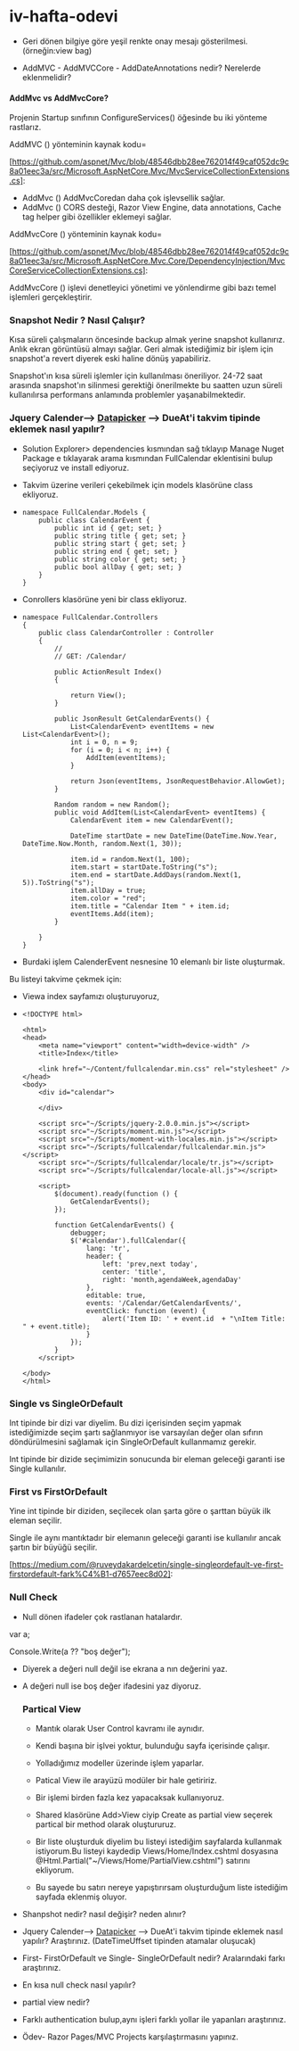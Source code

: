 # iv-hafta-odevi
*  Geri dönen bilgiye göre yeşil renkte onay mesajı gösterilmesi. (örneğin:view bag)

*  AddMVC - AddMVCCore - AddDateAnnotations nedir? Nerelerde eklenmelidir?
#### AddMvc vs AddMvcCore?

Projenin Startup sınıfının ConfigureServices() öğesinde bu iki yönteme rastlarız.

AddMVC () yönteminin kaynak kodu= 

[https://github.com/aspnet/Mvc/blob/48546dbb28ee762014f49caf052dc9c8a01eec3a/src/Microsoft.AspNetCore.Mvc/MvcServiceCollectionExtensions.cs]: 

- AddMvc ()  AddMvcCoredan daha çok işlevsellik sağlar.
- AddMvc () CORS desteği, Razor View Engine, data annotations, Cache tag helper gibi özellikler eklemeyi sağlar.

AddMvcCore () yönteminin kaynak kodu= 

[https://github.com/aspnet/Mvc/blob/48546dbb28ee762014f49caf052dc9c8a01eec3a/src/Microsoft.AspNetCore.Mvc.Core/DependencyInjection/MvcCoreServiceCollectionExtensions.cs]: 

AddMvcCore () işlevi denetleyici yönetimi ve yönlendirme gibi bazı temel işlemleri gerçekleştirir.

### Snapshot Nedir ? Nasıl Çalışır? 

Kısa süreli çalışmaların öncesinde backup almak yerine snapshot kullanırız. Anlık ekran görüntüsü almayı sağlar. Geri almak istediğimiz bir işlem için snapshot'a revert diyerek eski haline dönüş yapabiliriz.

Snapshot'ın kısa süreli işlemler için kullanılması öneriliyor. 24-72 saat arasında snapshot'ın silinmesi gerektiği önerilmekte bu saatten uzun süreli kullanılırsa performans anlamında problemler yaşanabilmektedir.

### Jquery Calender--> [Datapicker](https://jqueryui.com/datepicker/) --> DueAt'i takvim tipinde eklemek nasıl yapılır?

- Solution Explorer> dependencies kısmından sağ tıklayıp Manage Nuget Package e tıklayarak arama kısmından FullCalendar eklentisini bulup seçiyoruz ve install ediyoruz.

- Takvim üzerine verileri çekebilmek için models klasörüne class ekliyoruz.

- ```
  namespace FullCalendar.Models {
      public class CalendarEvent {
          public int id { get; set; }
          public string title { get; set; }
          public string start { get; set; }
          public string end { get; set; }
          public string color { get; set; }
          public bool allDay { get; set; }
      }
  }
  ```

- Conrollers klasörüne yeni bir class ekliyoruz.

- ```
  namespace FullCalendar.Controllers
  {
      public class CalendarController : Controller
      {
          //
          // GET: /Calendar/
  
          public ActionResult Index()
          {
  
              return View();
          }
  
          public JsonResult GetCalendarEvents() {
              List<CalendarEvent> eventItems = new List<CalendarEvent>();
              int i = 0, n = 9;
              for (i = 0; i < n; i++) {
                  AddItem(eventItems);
              }
  
              return Json(eventItems, JsonRequestBehavior.AllowGet);
          }
  
          Random random = new Random();
          public void AddItem(List<CalendarEvent> eventItems) {
              CalendarEvent item = new CalendarEvent();
  
              DateTime startDate = new DateTime(DateTime.Now.Year, DateTime.Now.Month, random.Next(1, 30));
  
              item.id = random.Next(1, 100);
              item.start = startDate.ToString("s");
              item.end = startDate.AddDays(random.Next(1, 5)).ToString("s");
              item.allDay = true;
              item.color = "red";
              item.title = "Calendar Item " + item.id;
              eventItems.Add(item);
          }
  
      }
  }
  ```

- Burdaki işlem CalenderEvent  nesnesine 10 elemanlı bir liste oluşturmak.

Bu listeyi takvime çekmek için:

- Viewa index sayfamızı oluşturuyoruz,

- ```
  <!DOCTYPE html>
  
  <html>
  <head>
      <meta name="viewport" content="width=device-width" />
      <title>Index</title>
  
      <link href="~/Content/fullcalendar.min.css" rel="stylesheet" />
  </head>
  <body>
      <div id="calendar">
  
      </div>
  
      <script src="~/Scripts/jquery-2.0.0.min.js"></script>
      <script src="~/Scripts/moment.min.js"></script>
      <script src="~/Scripts/moment-with-locales.min.js"></script>
      <script src="~/Scripts/fullcalendar/fullcalendar.min.js"></script>
      <script src="~/Scripts/fullcalendar/locale/tr.js"></script>
      <script src="~/Scripts/fullcalendar/locale-all.js"></script>
  
      <script>
          $(document).ready(function () {
              GetCalendarEvents();
          });
  
          function GetCalendarEvents() {
              debugger;
              $('#calendar').fullCalendar({
                  lang: 'tr',
                  header: {
                      left: 'prev,next today',
                      center: 'title',
                      right: 'month,agendaWeek,agendaDay'
                  },
                  editable: true,
                  events: '/Calendar/GetCalendarEvents/',
                  eventClick: function (event) {
                      alert('Item ID: ' + event.id  + "\nItem Title: " + event.title);
                  }
              });
          }
      </script>
  
  </body>
  </html>
  ```

### Single vs SingleOrDefault

Int tipinde bir dizi var diyelim. Bu dizi içerisinden seçim yapmak istediğimizde seçim şartı sağlanmıyor ise varsayılan değer olan sıfırın döndürülmesini sağlamak için SingleOrDefault kullanmamız gerekir.

Int tipinde bir dizide seçimimizin sonucunda bir eleman geleceği garanti ise Single kullanılır.

### First vs FirstOrDefault

Yine int tipinde bir diziden, seçilecek olan şarta göre o şarttan büyük ilk eleman seçilir.

Single ile aynı mantıktadır bir elemanın geleceği garanti ise kullanılır ancak şartın bir büyüğü seçilir.

[https://medium.com/@ruveydakardelcetin/single-singleordefault-ve-first-firstordefault-fark%C4%B1-d7657eec8d02]: 

### Null Check

- Null dönen ifadeler çok rastlanan hatalardır.

var a; 

Console.Write(a ?? "boş değer");

- Diyerek a değeri null değil ise ekrana a nın değerini yaz.

- A değeri null ise boş değer ifadesini yaz diyoruz.

  ### Partical View

  - Mantık olarak User Control kavramı ile aynıdır.

  - Kendi başına bir işlvei yoktur, bulunduğu sayfa içerisinde çalışır.

  - Yolladığımız modeller üzerinde işlem yaparlar.

  - Patical View ile arayüzü modüler bir hale getiririz.

  - Bir işlemi birden fazla kez yapacaksak kullanıyoruz.

  - Shared klasörüne Add>View  ciyip Create as partial view seçerek partical bir method olarak oluştururuz.

  - Bir liste oluşturduk diyelim bu listeyi istediğim sayfalarda kullanmak istiyorum.Bu listeyi kaydedip Views/Home/Index.cshtml dosyasına @Html.Partial("~/Views/Home/PartialView.cshtml") satırını ekliyorum.

  - Bu sayede bu satırı nereye yapıştırırsam oluşturduğum liste istediğim sayfada eklenmiş oluyor. 

    



 * Shanpshot nedir? nasıl değişir? neden alınır?

*  Jquery Calender--> [Datapicker](https://jqueryui.com/datepicker/) --> DueAt'i takvim tipinde eklemek nasıl yapılır? Araştırınız. (DateTimeUffset tipinden atamalar oluşucak)

*  First- FirstOrDefault ve Single- SingleOrDefault nedir? Aralarındaki farkı araştırınız.

*  En kısa null check nasıl yapılır?

* partial view nedir?

* Farklı authentication bulup,aynı işleri farklı yollar ile yapanları araştırınız.

* Ödev- Razor Pages/MVC Projects karşılaştırmasını yapınız.
